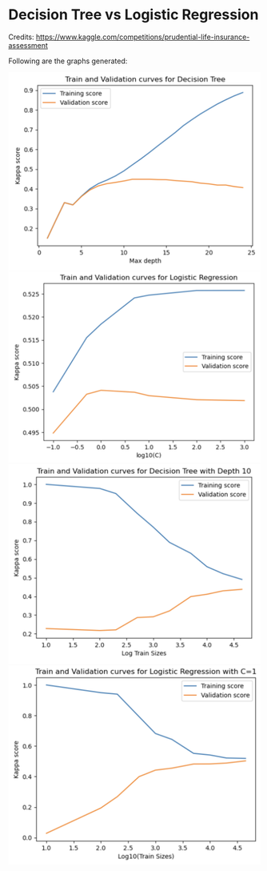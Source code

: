# Decision Tree vs Logistic Regression

Credits: https://www.kaggle.com/competitions/prudential-life-insurance-assessment

Following are the graphs generated:

![Train and validation vs Tree Depth](Train_valid_depth_dtree.png)
![Train and validation vs Train_Examples for Depth = 10](Train_valid_depth_logistic.png)
![Train and validation vs C for LR](Train_valid_examples_dtree.png)
![Train and validation vs Train_Examples for C = 1](Train_valid_examples_logistic.png)